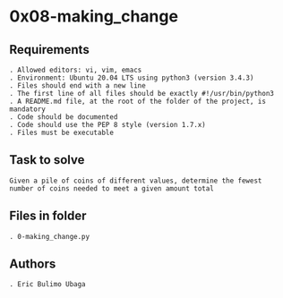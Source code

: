 # 0x08-making_change

## Requirements

    . Allowed editors: vi, vim, emacs
    . Environment: Ubuntu 20.04 LTS using python3 (version 3.4.3)
    . Files should end with a new line
    . The first line of all files should be exactly #!/usr/bin/python3
    . A README.md file, at the root of the folder of the project, is mandatory
    . Code should be documented
    . Code should use the PEP 8 style (version 1.7.x)
    . Files must be executable


## Task to solve

    Given a pile of coins of different values, determine the fewest
    number of coins needed to meet a given amount total

## Files in folder

    . 0-making_change.py

## Authors

	. Eric Bulimo Ubaga

